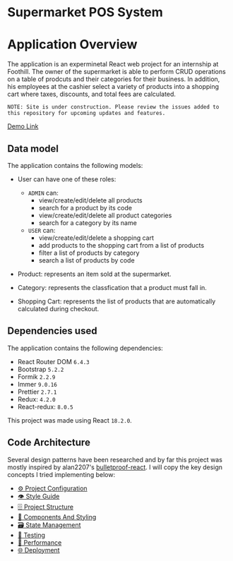 # Supermarket POS System

# Application Overview

The application is an experminetal React web project for an internship at Foothill. The owner of the supermarket is able to perform CRUD operations on a table of prodcuts and their categories for their business. In addition, his employees at the cashier select a variety of products into a shopping cart where taxes, discounts, and total fees are calculated.

`NOTE: Site is under construction. Please review the issues added to this repository for upcoming updates and features.`

[Demo Link](https://sumart.netlify.app/)

## Data model

The application contains the following models:

- User can have one of these roles:

  - `ADMIN` can:
    - view/create/edit/delete all products
    - search for a product by its code 
    - view/create/edit/delete all product categories
    - search for a category by its name 
  - `USER` can:
    - view/create/edit/delete a shopping cart
    - add products to the shopping cart from a list of products
    - filter a list of products by category
    - search a list of products by code

- Product: represents an item sold at the supermarket.

- Category: represents the classfication that a product must fall in.

- Shopping Cart: represents the list of products that are automatically calculated during checkout.

## Dependencies used

The application contains the following dependencies:

  - React Router DOM `6.4.3`
  - Bootstrap `5.2.2`
  - Formik `2.2.9`
  - Immer `9.0.16`
  - Prettier `2.7.1`
  - Redux: `4.2.0`
  - React-redux: `8.0.5`

This project was made using React `18.2.0`.

## Code Architecture

Several design patterns have been researched and by far this project was mostly inspired by alan2207's [bulletproof-react](https://github.com/alan2207/bulletproof-react). I will copy the key design concepts I tried implementing below:


- [⚙️ Project Configuration](docs/project-configuration.md)
- [👁️ Style Guide](docs/style-guide.md)
- [🗄️ Project Structure](docs/project-structure.md)
- [🧱 Components And Styling](docs/components-and-styling.md)
- [🗃️ State Management](docs/state-management.md)
- [🧪 Testing](docs/testing.md)
- [🚄 Performance](docs/performance.md)
- [🌐 Deployment](docs/deployment.md)
